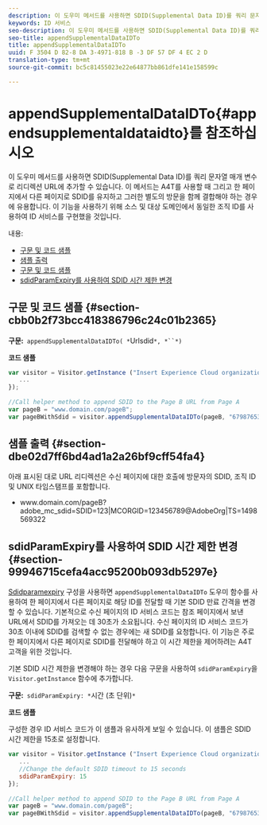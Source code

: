 ```yaml
---
description: 이 도우미 메서드를 사용하면 SDID(Supplemental Data ID)를 쿼리 문자열 매개 변수로 리디렉션 URL에 추가할 수 있습니다. 이 메서드는 A4T를 사용할 때 그리고 한 페이지에서 다른 페이지로 SDID를 유지하고 그러한 별도의 방문을 함께 결합해야 하는 경우에 유용합니다. 이 기능을 사용하기 위해 소스 및 대상 도메인에서 동일한 조직 ID를 사용하여 ID 서비스를 구현했을 것입니다.
keywords: ID 서비스
seo-description: 이 도우미 메서드를 사용하면 SDID(Supplemental Data ID)를 쿼리 문자열 매개 변수로 리디렉션 URL에 추가할 수 있습니다. 이 메서드는 A4T를 사용할 때 그리고 한 페이지에서 다른 페이지로 SDID를 유지하고 그러한 별도의 방문을 함께 결합해야 하는 경우에 유용합니다. 이 기능을 사용하기 위해 소스 및 대상 도메인에서 동일한 조직 ID를 사용하여 ID 서비스를 구현했을 것입니다.
seo-title: appendSupplementalDataIDTo
title: appendSupplementalDataIDTo
uuid: F 3504 D 82-8 DA 3-4971-818 B -3 DF 57 DF 4 EC 2 D
translation-type: tm+mt
source-git-commit: bc5c81455023e22e64877bb861dfe141e158599c

---
```



# appendSupplementalDataIDTo{#appendsupplementaldataidto}를 참조하십시오

이 도우미 메서드를 사용하면 SDID(Supplemental Data ID)를 쿼리 문자열 매개 변수로 리디렉션 URL에 추가할 수 있습니다. 이 메서드는 A4T를 사용할 때 그리고 한 페이지에서 다른 페이지로 SDID를 유지하고 그러한 별도의 방문을 함께 결합해야 하는 경우에 유용합니다. 이 기능을 사용하기 위해 소스 및 대상 도메인에서 동일한 조직 ID를 사용하여 ID 서비스를 구현했을 것입니다.

내용:

<ul class="simplelist"> 
 <li> <a href="../../library/get-set/appendsupplementaldataidto.md#section-cbb0b2f73bcc418386796c24c01b2365" format="dita" scope="local"> 구문 및 코드 샘플 </a> </li> 
 <li> <a href="../../library/get-set/appendsupplementaldataidto.md#section-dbe02d7ff6bd4ad1a2a26bf9cff54fa4" format="dita" scope="local"> 샘플 출력 </a> </li> 
 <li> <a href="../../library/get-set/appendsupplementaldataidto.md#section-cbb0b2f73bcc418386796c24c01b2365" format="dita" scope="local"> 구문 및 코드 샘플 </a> </li> 
 <li> <a href="../../library/get-set/appendsupplementaldataidto.md#section-99946715cefa4acc95200b093db5297e" format="dita" scope="local"> sdidParamExpiry를 사용하여 SDID 시간 제한 변경 </a> </li> 
</ul>

## 구문 및 코드 샘플 {#section-cbb0b2f73bcc418386796c24c01b2365}

**구문:**` appendSupplementalDataIDTo( *`Urlsdid`*, *``*)`

**코드 샘플**

```js
var visitor = Visitor.getInstance ("Insert Experience Cloud organization ID here",{ 
   ... 
}); 
 
//Call helper method to append SDID to the Page B URL from Page A 
var pageB = "www.domain.com/pageB"; 
var pageBWithSdid = visitor.appendSupplementalDataIDTo(pageB, "67987653465787219");
```

## 샘플 출력 {#section-dbe02d7ff6bd4ad1a2a26bf9cff54fa4}

아래 표시된 대로 URL 리디렉션은 수신 페이지에 대한 호출에 방문자의 SDID, 조직 ID 및 UNIX 타임스탬프를 포함합니다.

<ul class="simplelist"> 
 <li> <span class="codeph"> www.domain.com/pageB?adobe_mc_sdid=SDID=123|MCORGID=123456789@AdobeOrg|TS=1498569322 </span> </li> 
</ul>

## sdidParamExpiry를 사용하여 SDID 시간 제한 변경 {#section-99946715cefa4acc95200b093db5297e}

[Sdidparamexpiry](../../library/function-vars/sdidparamexpiry.md#reference-cef3fd03c43b4772b2422e220b40a458) 구성을 사용하면 `appendSupplementalDataIDTo` 도우미 함수를 사용하여 한 페이지에서 다른 페이지로 해당 ID를 전달할 때 기본 SDID 만료 간격을 변경할 수 있습니다. 기본적으로 수신 페이지의 ID 서비스 코드는 참조 페이지에서 보낸 URL에서 SDID를 가져오는 데 30초가 소요됩니다. 수신 페이지의 ID 서비스 코드가 30초 이내에 SDID를 검색할 수 없는 경우에는 새 SDID를 요청합니다. 이 기능은 주로 한 페이지에서 다른 페이지로 SDID를 전달해야 하고 이 시간 제한을 제어하려는 A4T 고객을 위한 것입니다.

기본 SDID 시간 제한을 변경해야 하는 경우 다음 구문을 사용하여 `sdidParamExpiry`을 `Visitor.getInstance` 함수에 추가합니다.

**구문:**` sdidParamExpiry: *`시간 (초 단위)`*`

**코드 샘플**

구성한 경우 ID 서비스 코드가 이 샘플과 유사하게 보일 수 있습니다. 이 샘플은 SDID 시간 제한을 15초로 설정합니다.

```js
var visitor = Visitor.getInstance ("Insert Experience Cloud organization ID here",{ 
   ... 
   //Change the default SDID timeout to 15 seconds 
   sdidParamExpiry: 15 
}); 
 
//Call helper method to append SDID to the Page B URL from Page A 
var pageB = "www.domain.com/pageB"; 
var pageBWithSdid = visitor.appendSupplementalDataIDTo(pageB, "67987653465787219"); 
```

